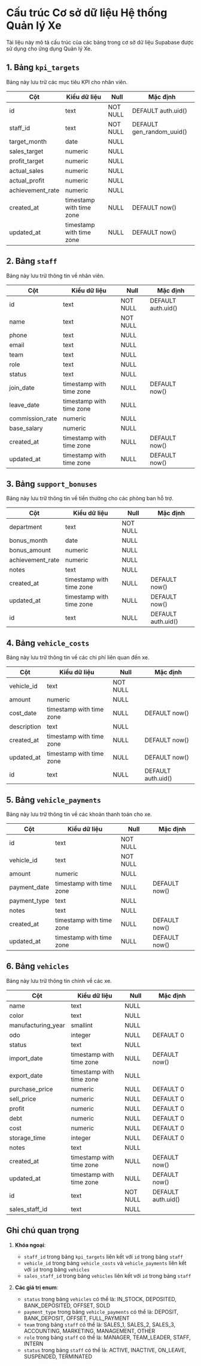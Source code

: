 # Cấu trúc Cơ sở dữ liệu Hệ thống Quản lý Xe

Tài liệu này mô tả cấu trúc của các bảng trong cơ sở dữ liệu Supabase được sử dụng cho ứng dụng Quản lý Xe.

## 1. Bảng `kpi_targets`

Bảng này lưu trữ các mục tiêu KPI cho nhân viên.

| Cột | Kiểu dữ liệu | Null | Mặc định |
|-----|--------------|------|----------|
| id | text | NOT NULL | DEFAULT auth.uid() |
| staff_id | text | NOT NULL | DEFAULT gen_random_uuid() |
| target_month | date | NULL | |
| sales_target | numeric | NULL | |
| profit_target | numeric | NULL | |
| actual_sales | numeric | NULL | |
| actual_profit | numeric | NULL | |
| achievement_rate | numeric | NULL | |
| created_at | timestamp with time zone | NULL | DEFAULT now() |
| updated_at | timestamp with time zone | NULL | DEFAULT now() |

## 2. Bảng `staff`

Bảng này lưu trữ thông tin về nhân viên.

| Cột | Kiểu dữ liệu | Null | Mặc định |
|-----|--------------|------|----------|
| id | text | NOT NULL | DEFAULT auth.uid() |
| name | text | NOT NULL | |
| phone | text | NULL | |
| email | text | NULL | |
| team | text | NULL | |
| role | text | NULL | |
| status | text | NULL | |
| join_date | timestamp with time zone | NULL | DEFAULT now() |
| leave_date | timestamp with time zone | NULL | |
| commission_rate | numeric | NULL | |
| base_salary | numeric | NULL | |
| created_at | timestamp with time zone | NULL | DEFAULT now() |
| updated_at | timestamp with time zone | NULL | DEFAULT now() |

## 3. Bảng `support_bonuses`

Bảng này lưu trữ thông tin về tiền thưởng cho các phòng ban hỗ trợ.

| Cột | Kiểu dữ liệu | Null | Mặc định |
|-----|--------------|------|----------|
| department | text | NOT NULL | |
| bonus_month | date | NULL | |
| bonus_amount | numeric | NULL | |
| achievement_rate | numeric | NULL | |
| notes | text | NULL | |
| created_at | timestamp with time zone | NULL | DEFAULT now() |
| updated_at | timestamp with time zone | NULL | DEFAULT now() |
| id | text | NULL | DEFAULT auth.uid() |

## 4. Bảng `vehicle_costs`

Bảng này lưu trữ thông tin về các chi phí liên quan đến xe.

| Cột | Kiểu dữ liệu | Null | Mặc định |
|-----|--------------|------|----------|
| vehicle_id | text | NOT NULL | |
| amount | numeric | NULL | |
| cost_date | timestamp with time zone | NULL | DEFAULT now() |
| description | text | NULL | |
| created_at | timestamp with time zone | NULL | DEFAULT now() |
| updated_at | timestamp with time zone | NULL | DEFAULT now() |
| id | text | NULL | DEFAULT auth.uid() |

## 5. Bảng `vehicle_payments`

Bảng này lưu trữ thông tin về các khoản thanh toán cho xe.

| Cột | Kiểu dữ liệu | Null | Mặc định |
|-----|--------------|------|----------|
| id | text | NOT NULL | |
| vehicle_id | text | NOT NULL | |
| amount | numeric | NULL | |
| payment_date | timestamp with time zone | NULL | DEFAULT now() |
| payment_type | text | NULL | |
| notes | text | NULL | |
| created_at | timestamp with time zone | NULL | DEFAULT now() |
| updated_at | timestamp with time zone | NULL | DEFAULT now() |

## 6. Bảng `vehicles`

Bảng này lưu trữ thông tin chính về các xe.

| Cột | Kiểu dữ liệu | Null | Mặc định |
|-----|--------------|------|----------|
| name | text | NULL | |
| color | text | NULL | |
| manufacturing_year | smallint | NULL | |
| odo | integer | NULL | DEFAULT 0 |
| status | text | NULL | |
| import_date | timestamp with time zone | NULL | DEFAULT now() |
| export_date | timestamp with time zone | NULL | |
| purchase_price | numeric | NULL | DEFAULT 0 |
| sell_price | numeric | NULL | DEFAULT 0 |
| profit | numeric | NULL | DEFAULT 0 |
| debt | numeric | NULL | DEFAULT 0 |
| cost | numeric | NULL | DEFAULT 0 |
| storage_time | integer | NULL | DEFAULT 0 |
| notes | text | NULL | |
| created_at | timestamp with time zone | NULL | DEFAULT now() |
| updated_at | timestamp with time zone | NULL | DEFAULT now() |
| id | text | NOT NULL | DEFAULT auth.uid() |
| sales_staff_id | text | NULL | |

## Ghi chú quan trọng

1. **Khóa ngoại**:
   - `staff_id` trong bảng `kpi_targets` liên kết với `id` trong bảng `staff`
   - `vehicle_id` trong bảng `vehicle_costs` và `vehicle_payments` liên kết với `id` trong bảng `vehicles`
   - `sales_staff_id` trong bảng `vehicles` liên kết với `id` trong bảng `staff`

2. **Các giá trị enum**:
   - `status` trong bảng `vehicles` có thể là: IN_STOCK, DEPOSITED, BANK_DEPOSITED, OFFSET, SOLD
   - `payment_type` trong bảng `vehicle_payments` có thể là: DEPOSIT, BANK_DEPOSIT, OFFSET, FULL_PAYMENT
   - `team` trong bảng `staff` có thể là: SALES_1, SALES_2, SALES_3, ACCOUNTING, MARKETING, MANAGEMENT, OTHER
   - `role` trong bảng `staff` có thể là: MANAGER, TEAM_LEADER, STAFF, INTERN
   - `status` trong bảng `staff` có thể là: ACTIVE, INACTIVE, ON_LEAVE, SUSPENDED, TERMINATED 